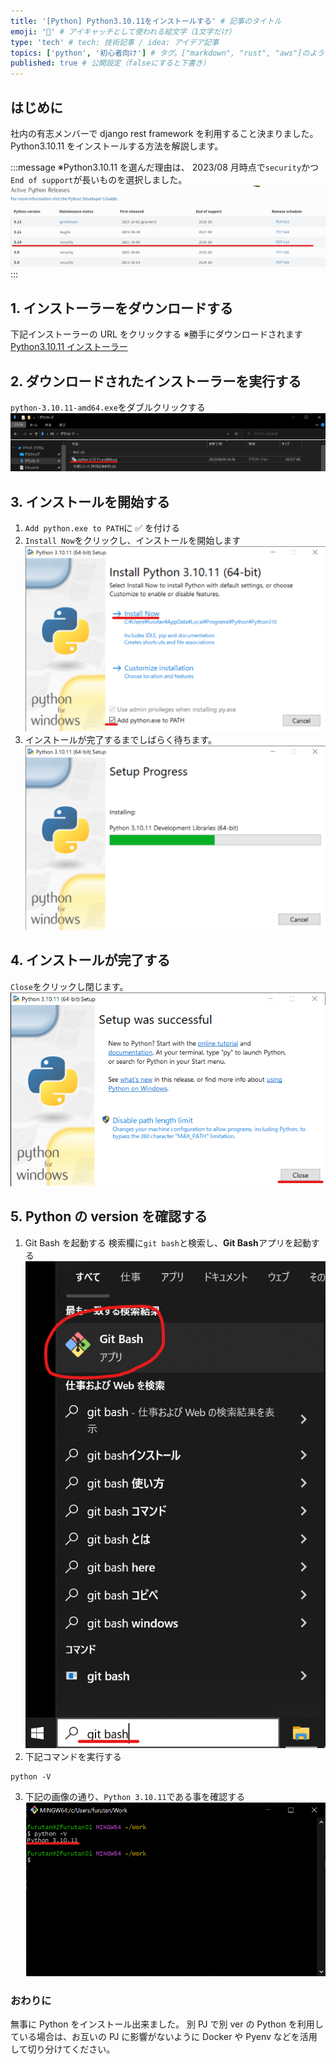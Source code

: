 ```yaml
---
title: '[Python] Python3.10.11をインストールする' # 記事のタイトル
emoji: '🐍' # アイキャッチとして使われる絵文字（1文字だけ）
type: 'tech' # tech: 技術記事 / idea: アイデア記事
topics: ['python', '初心者向け'] # タグ。["markdown", "rust", "aws"]のように指定する
published: true # 公開設定（falseにすると下書き）
---
```


## はじめに

社内の有志メンバーで django rest framework を利用すること決まりました。
Python3.10.11 をインストールする方法を解説します。

:::message
※Python3.10.11 を選んだ理由は、
2023/08 月時点で`security`かつ`End of support`が長いものを選択しました。
![python-install-step01](/images/python-install-step01.png)
:::

## 1. インストーラーをダウンロードする

下記インストーラーの URL をクリックする
※勝手にダウンロードされます
[Python3.10.11 インストーラー](https://www.python.org/ftp/python/3.10.11/python-3.10.11-amd64.exe)

## 2. ダウンロードされたインストーラーを実行する

`python-3.10.11-amd64.exe`をダブルクリックする
![python-install-step02](/images/python-install-step02.png)

## 3. インストールを開始する

1. `Add python.exe to PATH`に ✅ を付ける
2. `Install Now`をクリックし、インストールを開始します
   ![python-install-step03](/images/python-install-step03.png)
3. インストールが完了するまでしばらく待ちます。
   ![python-install-step04](/images/python-install-step04.png)

## 4. インストールが完了する

`Close`をクリックし閉じます。
![python-install-step05](/images/python-install-step05.png)

## 5. Python の version を確認する

1. Git Bash を起動する
   検索欄に`git bash`と検索し、**Git Bash**アプリを起動する
   ![sandbooks-git-step01](/images/sandbooks-git-step01.png)
2. 下記コマンドを実行する

```git bash
python -V
```

3. 下記の画像の通り、`Python 3.10.11`である事を確認する
   ![python-install-step06](/images/python-install-step06.png)

### おわりに

無事に Python をインストール出来ました。
別 PJ で別 ver の Python を利用している場合は、お互いの PJ に影響がないように
Docker や Pyenv などを活用して切り分けてください。
